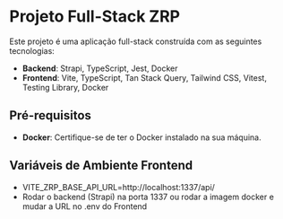 # Projeto Full-Stack ZRP

Este projeto é uma aplicação full-stack construída com as seguintes tecnologias:

- **Backend**: Strapi, TypeScript, Jest, Docker
- **Frontend**: Vite, TypeScript, Tan Stack Query, Tailwind CSS, Vitest, Testing Library, Docker

## Pré-requisitos

- **Docker**: Certifique-se de ter o Docker instalado na sua máquina. 

## Variáveis de Ambiente Frontend

- VITE_ZRP_BASE_API_URL=http://localhost:1337/api/
- Rodar o backend (Strapi) na porta 1337 ou rodar a imagem docker e mudar a URL no .env do Frontend
